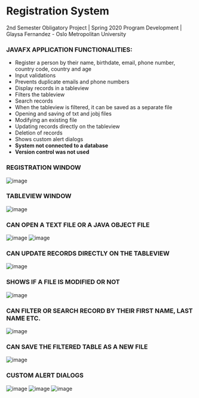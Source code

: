 # Registration System
2nd Semester Obligatory Project | Spring 2020 Program Development | Glaysa Fernandez - Oslo Metropolitan University

### JAVAFX APPLICATION FUNCTIONALITIES:
- Register a person by their name, birthdate, email, phone number, country code, country and age
- Input validations
- Prevents duplicate emails and phone numbers
- Display records in a tableview
- Filters the tableview
- Search records
- When the tableview is filtered, it can be saved as a separate file
- Opening and saving of txt and jobj files
- Modifying an existing file
- Updating records directly on the tableview
- Deletion of records
- Shows custom alert dialogs
- <strong>System not connected to a database</strong>
- <strong>Version control was not used</strong>

### REGISTRATION WINDOW
![image](https://user-images.githubusercontent.com/56070628/76082808-74fd6a80-5fac-11ea-8dd7-bf155d34780a.png)

### TABLEVIEW WINDOW
![image](https://user-images.githubusercontent.com/56070628/76082858-93fbfc80-5fac-11ea-94ba-04d78a96abf9.png)

### CAN OPEN A TEXT FILE OR A JAVA OBJECT FILE
![image](https://user-images.githubusercontent.com/56070628/76082958-c86fb880-5fac-11ea-8dc9-fb59bbd667fc.png)
![image](https://user-images.githubusercontent.com/56070628/76083042-f35a0c80-5fac-11ea-9e3a-6bdb3954e330.png)

### CAN UPDATE RECORDS DIRECTLY ON THE TABLEVIEW
![image](https://user-images.githubusercontent.com/56070628/76083141-2dc3a980-5fad-11ea-803f-4b97d768d15b.png)

### SHOWS IF A FILE IS MODIFIED OR NOT
![image](https://user-images.githubusercontent.com/56070628/76083240-6bc0cd80-5fad-11ea-8b08-bd7151740bba.png)

### CAN FILTER OR SEARCH RECORD BY THEIR FIRST NAME, LAST NAME ETC.
![image](https://user-images.githubusercontent.com/56070628/76083369-bf331b80-5fad-11ea-86c5-2482d22588ce.png)

### CAN SAVE THE FILTERED TABLE AS A NEW FILE
![image](https://user-images.githubusercontent.com/56070628/76083741-8e071b00-5fae-11ea-91e3-fa42bb39dd9b.png)

### CUSTOM ALERT DIALOGS
![image](https://user-images.githubusercontent.com/56070628/76083998-361ce400-5faf-11ea-9c60-18b095f621ac.png)
![image](https://user-images.githubusercontent.com/56070628/76084050-58166680-5faf-11ea-887a-ff81222fbd02.png)
![image](https://user-images.githubusercontent.com/56070628/76084256-be9b8480-5faf-11ea-9daa-fe2ba66b70f9.png)

